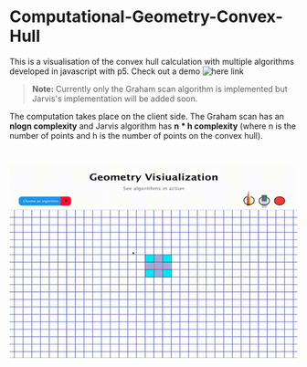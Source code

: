 # Computational-Geometry-Convex-Hull
This is a visualisation of the convex hull calculation with multiple algorithms developed in javascript with p5.
Check out a demo ![here link](https://geometry-canvas.herokuapp.com/)

> **Note:**  Currently only the Graham scan algorithm is implemented but Jarvis's implementation will be added soon.

The computation takes place on the client side. The Graham scan has an **nlogn complexity** and Jarvis algorithm has **n * h complexity** (where n is the number of points and h is the number of points on the convex hull).

<br>

![Demo](https://github.com/andrei828/Computational-Geometry-Convex-Hull/blob/master/GrahamScan.gif)

